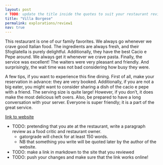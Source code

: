 ```yaml
---
layout: post
# TODO: update the title inside the quotes to suit your restaurant review needs
title: "Villa Borgese"
permalink: explorations/review1
nav: true
---
```


This restaurant is one of our family favorites. We always go whenever we crave
good Italian food. The ingredients are always fresh, and their Sfogliatella is 
purely delightful. Additionally, they have the best Cacio e Pepe around. We
always get it whenever we crave pasta. Finally, the service was excellent! The 
waiters were very pleasant and friendly. And surprisingly, the wait time was not
 bad considering how busy they were.

A few tips, if you want to experience this fine dining. First of all, make your 
reservation in advance: they are very booked. Additionally, if you are not a big
 eater, you might want to consider sharing a dish of the cacio e pepe with a 
 friend. The serving size is quite large! However, if you don’t, it does make 
 the most delicious left overs.  Also, be prepared to have a long conversation 
 with your server. Everyone is super friendly; it is a part of the great service.
 
 [link to website](https://allegheny-college-cmpsc-105-spring-2024.github.io/resto-Orion-Grieco/)
 

- TODO: pretending that you ate at the restaurant, write a
  paragraph review as a food critic and restaurant owner.
  - gatorgrade will check for at least 150 words.
  - NB that something you write will be quoted later by the author
  of the website.
- TODO: make a link in markdown to the site that you reviewed
- TODO: push your changes and make sure that the link works online!
